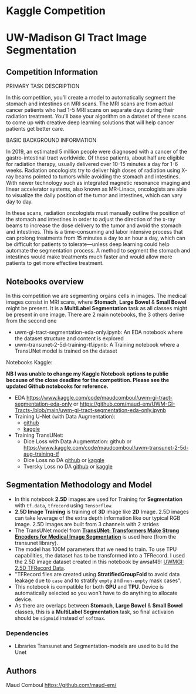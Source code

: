 # Kaggle Competition
# UW-Madison GI Tract Image Segmentation


## Competition Information

PRIMARY TASK DESCRIPTION

In this competition, you’ll create a model to automatically segment the stomach and intestines on MRI scans. The MRI scans are from actual cancer patients who had 1-5 MRI scans on separate days during their radiation treatment. You'll base your algorithm on a dataset of these scans to come up with creative deep learning solutions that will help cancer patients get better care.


BASIC BACKGROUND INFORMATION

In 2019, an estimated 5 million people were diagnosed with a cancer of the gastro-intestinal tract worldwide. Of these patients, about half are eligible for radiation therapy, usually delivered over 10-15 minutes a day for 1-6 weeks. Radiation oncologists try to deliver high doses of radiation using X-ray beams pointed to tumors while avoiding the stomach and intestines. With newer technology such as integrated magnetic resonance imaging and linear accelerator systems, also known as MR-Linacs, oncologists are able to visualize the daily position of the tumor and intestines, which can vary day to day.

In these scans, radiation oncologists must manually outline the position of the stomach and intestines in order to adjust the direction of the x-ray beams to increase the dose delivery to the tumor and avoid the stomach and intestines. This is a time-consuming and labor intensive process that can prolong treatments from 15 minutes a day to an hour a day, which can be difficult for patients to tolerate—unless deep learning could help automate the segmentation process. A method to segment the stomach and intestines would make treatments much faster and would allow more patients to get more effective treatment.

## Notebooks overview

In this competition we are segmenting organs cells in images. The medical images consist in MRI scans, where **Stomach**, **Large Bowel** & **Small Bowel** might be present. It is a **MultiLabel Segmentation** task as all classes might be present in one image.
There are 2 main notebooks, the 3 others derive from the second one
* uwm-gi-tract-segmentation-eda-only.ipynb: An EDA notebook where the dataset structure and content is explored
* uwm-transunet-2-5d-training-tf.ipynb: A Training notebook where a TransUNet model is trained on the dataset

Notebooks Kaggle:

**NB I was unable to change my Kaggle Notebook options to public because of the close deadline for the competition. Please see the updated Github notebooks for reference.**

* EDA https://www.kaggle.com/code/maudcomboul/uwm-gi-tract-segmentation-eda-only 
or https://github.com/maud-em/UWM-GI-Tracts-/blob/main/uwm-gi-tract-segmentation-eda-only.ipynb
* Training U-Net (with Data Augmentation):
  * [github](https://github.com/maud-em/UWM-GI-Tracts-/blob/main/uwm-unet-2-5d-aug-training-tf.ipynb)
  * [kaggle](https://www.kaggle.com/code/maudcomboul/uwm-transunet-2-5d-aug-training-tf) 
* Training TransUNet:
  * Dice Loss with Data Augmentation: github or https://www.kaggle.com/code/maudcomboul/uwm-transunet-2-5d-aug-training-tf 
  * Dice Loss no DA [github](https://github.com/maud-em/UWM-GI-Tracts-/blob/main/uwm-transunet-2-5d-training-tf.ipynb) or [kaggle](https://www.kaggle.com/code/maudcomboul/uwm-transunet-2-5d-training-tf)
  * Tversky Loss no DA [github](https://github.com/maud-em/UWM-GI-Tracts-/blob/main/uwm-transunet-2-5d-tversky-training-tf.ipynb) or [kaggle](https://www.kaggle.com/code/maudcomboul/uwm-transunet-2-5d-tversky-training-tf)

## Segmentation Methodology and Model
* In this notebook **2.5D** images are used for Training for **Segmentation** with `tf.data`, `tfrecord` using `Tensorflow`.  
* **2.5D Image Training** is training of **3D** image like **2D** Image. 2.5D images can take leverage of the extra depth information like our typical RGB image. 2.5D Images are built from 3 channels with 2 strides 
* The TransUNet model from **[TransUNet: Transformers Make Strong Encoders for Medical Image Segmentation](https://arxiv.org/pdf/2102.04306.pdf)** is used here (from the transunet library).
* The model has 100M parameters that we need to train. To use TPU capabilities, the dataset has to be transformed into a TFRecord. I used the 2.5D image dataset created in this notebook by awsaf49: [UWMGI: 2.5D TFRecord Data](https://www.kaggle.com/code/awsaf49/uwmgi-2-5d-tfrecord-data).
* "TFRecord files are created using **StratifiedGroupFold** to avoid data leakage due to `case` and to stratify `empty` and `non-empty` mask cases".
* This notebook is compatible for both **GPU** and **TPU**. Device is automatically selected so you won't have to do anything to allocate device.
* As there are overlaps between **Stomach**, **Large Bowel** & **Small Bowel** classes, this is a **MultiLabel Segmentation** task, so final activaion should be `sigmoid` instead of `softmax`.


### Dependencies

* Libraries Transunet and Segmentation-models are used to build the Unet


## Authors

Maud Comboul
https://github.com/maud-em/
